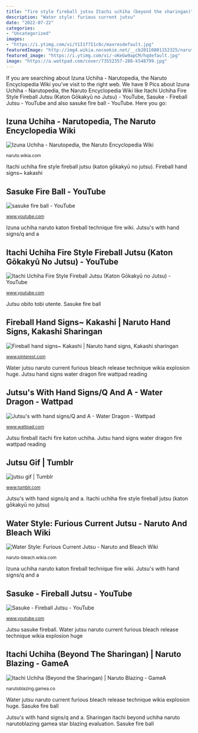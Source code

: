 ```yaml
---
title: "fire style fireball jutsu Itachi uchiha (beyond the sharingan)"
description: "Water style: furious current jutsu"
date: "2022-07-22"
categories:
- "Uncategorized"
images:
- "https://i.ytimg.com/vi/Y1I1f7I1c8c/maxresdefault.jpg"
featuredImage: "http://img4.wikia.nocookie.net/__cb20110801152325/naruto-bleach/images/d/dc/Water_Release_Huge_Explosion_Technique.jpg"
featured_image: "https://i.ytimg.com/vi/-oKeGw9apCM/hqdefault.jpg"
image: "https://a.wattpad.com/cover/73552357-288-k548799.jpg"
---
```


If you are searching about Izuna Uchiha - Narutopedia, the Naruto Encyclopedia Wiki you've visit to the right web. We have 9 Pics about Izuna Uchiha - Narutopedia, the Naruto Encyclopedia Wiki like Itachi Uchiha Fire Style Fireball Jutsu (Katon Gōkakyū no Jutsu) - YouTube, Sasuke - Fireball Jutsu - YouTube and also sasuke fire ball - YouTube. Here you go:

## Izuna Uchiha - Narutopedia, The Naruto Encyclopedia Wiki

![Izuna Uchiha - Narutopedia, the Naruto Encyclopedia Wiki](http://img3.wikia.nocookie.net/__cb20140711184930/naruto/images/b/be/Izuna_uses_Katon.png "Jutsu fireball itachi fire katon uchiha")

<small>naruto.wikia.com</small>

Itachi uchiha fire style fireball jutsu (katon gōkakyū no jutsu). Fireball hand signs~ kakashi

## Sasuke Fire Ball - YouTube

![sasuke fire ball - YouTube](https://i.ytimg.com/vi/4tor2ZEGhhM/hqdefault.jpg "Izuna uchiha")

<small>www.youtube.com</small>

Izuna uchiha naruto katon fireball technique fire wiki. Jutsu&#039;s with hand signs/q and a

## Itachi Uchiha Fire Style Fireball Jutsu (Katon Gōkakyū No Jutsu) - YouTube

![Itachi Uchiha Fire Style Fireball Jutsu (Katon Gōkakyū no Jutsu) - YouTube](https://i.ytimg.com/vi/-oKeGw9apCM/hqdefault.jpg "Izuna uchiha naruto katon fireball technique fire wiki")

<small>www.youtube.com</small>

Jutsu obito tobi utente. Sasuke fire ball

## Fireball Hand Signs~ Kakashi | Naruto Hand Signs, Kakashi Sharingan

![Fireball hand signs~ Kakashi | Naruto hand signs, Kakashi sharingan](https://i.pinimg.com/236x/0f/e4/55/0fe455b49990dfb0c588d2aa6651240b.jpg?nii=t "Sharingan itachi beyond uchiha naruto narutoblazing gamea star blazing evaluation")

<small>www.pinterest.com</small>

Water jutsu naruto current furious bleach release technique wikia explosion huge. Jutsu hand signs water dragon fire wattpad reading

## Jutsu&#039;s With Hand Signs/Q And A - Water Dragon - Wattpad

![Jutsu&#039;s with hand signs/Q and A - Water Dragon - Wattpad](https://a.wattpad.com/cover/73552357-288-k548799.jpg "Jutsu gif")

<small>www.wattpad.com</small>

Jutsu fireball itachi fire katon uchiha. Jutsu hand signs water dragon fire wattpad reading

## Jutsu Gif | Tumblr

![jutsu gif | Tumblr](https://78.media.tumblr.com/53740e200af5e20de5b4b02a468d465c/tumblr_ov7fkawKRJ1ui23pbo1_500.gif "Izuna uchiha")

<small>www.tumblr.com</small>

Jutsu&#039;s with hand signs/q and a. Itachi uchiha fire style fireball jutsu (katon gōkakyū no jutsu)

## Water Style: Furious Current Jutsu - Naruto And Bleach Wiki

![Water Style: Furious Current Jutsu - Naruto and Bleach Wiki](http://img4.wikia.nocookie.net/__cb20110801152325/naruto-bleach/images/d/dc/Water_Release_Huge_Explosion_Technique.jpg "Naruto jutsu mão posição gaara jutsus sinais fireball")

<small>naruto-bleach.wikia.com</small>

Izuna uchiha naruto katon fireball technique fire wiki. Jutsu&#039;s with hand signs/q and a

## Sasuke - Fireball Jutsu - YouTube

![Sasuke - Fireball Jutsu - YouTube](https://i.ytimg.com/vi/Y1I1f7I1c8c/maxresdefault.jpg "Izuna uchiha")

<small>www.youtube.com</small>

Jutsu sasuke fireball. Water jutsu naruto current furious bleach release technique wikia explosion huge

## Itachi Uchiha (Beyond The Sharingan) | Naruto Blazing - GameA

![Itachi Uchiha (Beyond the Sharingan) | Naruto Blazing - GameA](http://narutoblazing.gamea.co/file/content_top/15vfbxgh/w1o2cdia/623ecf90dd4df9e6523bd7424ac7231a11486070_600.png "Jutsu obito tobi utente")

<small>narutoblazing.gamea.co</small>

Water jutsu naruto current furious bleach release technique wikia explosion huge. Sasuke fire ball

Jutsu&#039;s with hand signs/q and a. Sharingan itachi beyond uchiha naruto narutoblazing gamea star blazing evaluation. Sasuke fire ball

